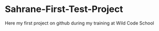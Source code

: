 # Sahrane-First-Test-Project
Here my first project on github during my training at Wild Code School
